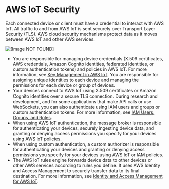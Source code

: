# AWS IoT Security<a name="iot-security"></a>

Each connected device or client must have a credential to interact with AWS IoT\. All traffic to and from AWS IoT is sent securely over Transport Layer Security \(TLS\)\. AWS cloud security mechanisms protect data as it moves between AWS IoT and other AWS services\.

![\[Image NOT FOUND\]](http://docs.aws.amazon.com/iot/latest/developerguide/images/thunderball-overview.png)
+ You are responsible for managing device credentials \(X\.509 certificates, AWS credentials, Amazon Cognito identities, federated identities, or custom authentication tokens\) and policies in AWS IoT\. For more information, see [Key Management in AWS IoT](key-management.md)\. You are responsible for assigning unique identities to each device and managing the permissions for each device or group of devices\.
+ Your devices connect to AWS IoT using X\.509 certificates or Amazon Cognito identities over a secure TLS connection\. During research and development, and for some applications that make API calls or use WebSockets, you can also authenticate using IAM users and groups or custom authentication tokens\. For more information, see [IAM Users, Groups, and Roles](iam-users-groups-roles.md)\.
+ When using AWS IoT authentication, the message broker is responsible for authenticating your devices, securely ingesting device data, and granting or denying access permissions you specify for your devices using AWS IoT policies\.
+ When using custom authentication, a custom authorizer is responsible for authenticating your devices and granting or denying access permissions you specify for your devices using AWS IoT or IAM policies\.
+ The AWS IoT rules engine forwards device data to other devices or other AWS services according to rules you define\. It uses AWS Identity and Access Management to securely transfer data to its final destination\. For more information, see [Identity and Access Management for AWS IoT](security-iam.md)\.
